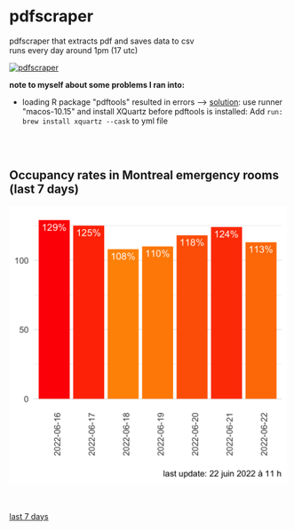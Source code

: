 # pdfscraper
pdfscraper that extracts pdf and saves data to csv 
<br>
runs every day around 1pm (17 utc)  

[![pdfscraper](https://github.com/jlomako/pdfscraper/actions/workflows/main.yml/badge.svg)](https://github.com/jlomako/pdfscraper/actions/workflows/main.yml)

<b>note to myself about some problems I ran into:</b><br>
* loading R package "pdftools" resulted in errors -->
 <a href="https://github.com/r-lib/actions/issues/78#issuecomment-611733294">solution</a>: use runner "macos-10.15" and install XQuartz before pdftools is installed: Add <code>run: brew install xquartz --cask</code> to yml file<br>

<br><br>
## Occupancy rates in Montreal emergency rooms (last 7 days)
<img src = "img/last7days.png" width=500 />


<br><br>
<a href = "data/last7days.csv">last 7 days
